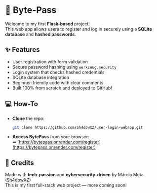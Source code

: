 # 🔐 Byte-Pass

Welcome to my first **Flask-based** project! <br>
This web app allows users to register and log in securely using a **SQLite database** and **hashed passwords**.

## ✨ Features

-  User registration with form validation
-  Secure password hashing using `werkzeug.security`
-  Login system that checks hashed credentials
-  SQLite database integration
-  Beginner-friendly code with clear comments
-  Built 100% from scratch and deployed to GitHub!

## 💻 How-To

- **Clone** the repo:
   ```bash
   git clone https://github.com/Sh4dowXZ/user-login-webapp.git
   ```
- **Access BytePass** from your browser:<br>
  ➡ [https://bytepass.onrender.com/register](https://bytepass.onrender.com/register)


## 📜 Credits
Made with **tech-passion** and **cybersecurity-driven** by Márcio Mota ([Sh4dowXZ](https://github.com/Sh4dowXZ)) <br>
This is my first full-stack web project — more coming soon!
